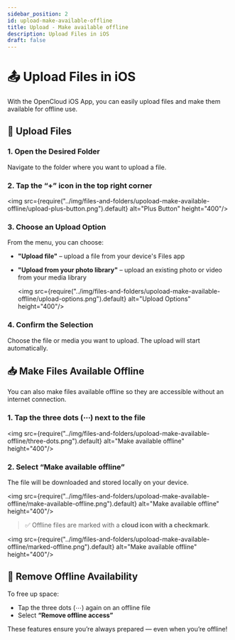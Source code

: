```yaml
---
sidebar_position: 2
id: upload-make-available-offline
title: Upload - Make available offline
description: Upload Files in iOS
draft: false
---
```


# 📤 Upload Files in iOS

With the OpenCloud iOS App, you can easily upload files and make them available for offline use.

## 🔼 Upload Files

### 1. Open the Desired Folder

Navigate to the folder where you want to upload a file.

### 2. Tap the **“+” icon** in the top right corner

<img src={require("../img/files-and-folders/upoload-make-available-offline/upload-plus-button.png").default} alt="Plus Button" height="400"/>

### 3. Choose an Upload Option

From the menu, you can choose:

- **"Upload file"** – upload a file from your device's Files app
- **"Upload from your photo library"** – upload an existing photo or video from your media library

  <img src={require("../img/files-and-folders/upoload-make-available-offline/upload-options.png").default} alt="Upload Options" height="400"/>

### 4. Confirm the Selection

Choose the file or media you want to upload. The upload will start automatically.

## 📥 Make Files Available Offline

You can also make files available offline so they are accessible without an internet connection.

### 1. Tap the **three dots** (⋯) next to the file

<img src={require("../img/files-and-folders/upoload-make-available-offline/three-dots.png").default} alt="Make available offline" height="400"/>

### 2. Select **“Make available offline”**

The file will be downloaded and stored locally on your device.

<img src={require("../img/files-and-folders/upoload-make-available-offline/make-available-offline.png").default} alt="Make available offline" height="400"/>

> ✅ Offline files are marked with a **cloud icon with a checkmark**.

<img src={require("../img/files-and-folders/upoload-make-available-offline/marked-offline.png").default} alt="Make available offline" height="400"/>

## 🔄 Remove Offline Availability

To free up space:

- Tap the three dots (⋯) again on an offline file
- Select **“Remove offline access”**

These features ensure you’re always prepared — even when you’re offline!
